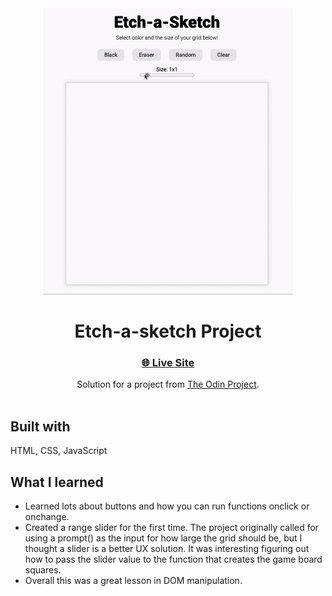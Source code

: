 <div align="center"><img src="etch-a-sketch.gif" width="400px"></img></div>
<h1 align="center">Etch-a-sketch Project</h1>

<div align="center">
  <h3>
    <a href="https://waynetasaki.github.io/etch-a-sketch/">🌐 Live Site </a>
  </h3>
</div>
<div align="center">
   Solution for a project from  <a href="https://www.theodinproject.com/" target="_blank">The Odin Project</a>.
</div>
<br>

## Built with

<p>HTML, CSS, JavaScript</p>

## What I learned
- Learned lots about buttons and how you can run functions onclick or onchange.
- Created a range slider for the first time. The project originally called for using a prompt() as the input for how large the grid should be, but I thought a slider is a better UX solution. It was interesting figuring out how to pass the slider value to the function that creates the game board squares.
- Overall this was a great lesson in DOM manipulation.
